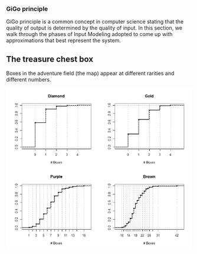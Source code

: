 ### GiGo principle

GiGo principle is a common concept in computer science stating that the quality of output is determined by the quality of input.
In this section, we walk through the phases of Input Modeling adopted to come up with approximations that best represent the system.

## The treasure chest box

Boxes in the adventure field (the map) appear at different rarities and different numbers.

![](./assets/images/no_boxes_dist.jpeg)
